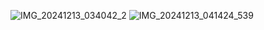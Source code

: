 ![IMG_20241213_034042_2](https://github.com/user-attachments/assets/a48b4c20-f6eb-4d3c-aaed-d7f6003d925f)
![IMG_20241213_041424_539](https://github.com/user-attachments/assets/bbad7eb8-3311-4152-b9ac-6d6619e122b6)
